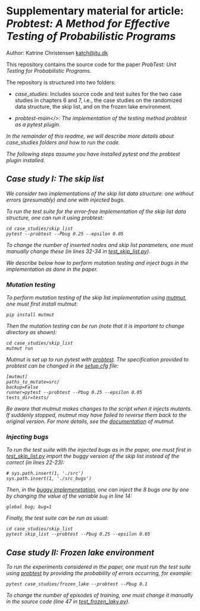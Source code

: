 # Supplementary material for article: <i>Probtest: A Method for Effective Testing of Probabilistic Programs</i>
Author: Katrine Christensen <katch@itu.dk>

This repository contains the source code for the paper <i>ProbTest: Unit Testing for Probabilistic Programs</i>.

The repository is structured into two folders: 

- <i>case_studies</i>: Includes source code and test suites for the two case studies in chapters 6 and 7, i.e., the case studies on the randomized data structure, the skip list, and on the frozen lake environment.

- <i>probtest-main</>: The implementation of the testing method _probtest_ as a pytest plugin.

In the remainder of this readme, we will describe more details about <i>case_studies</i> folders and how to run the code.

The following steps assume you have installed pytest and the probtest plugin installed.

## Case study I: The skip list

We consider two implementations of the skip list data structure: one without errors (presumably) and one with injected bugs.

To run the test suite for the error-free implementation of the skip list data structure, one can run it using probtest:

```
cd case_studies/skip_list
pytest --probtest --Pbug 0.25 --epsilon 0.05
```

To change the number of inserted nodes and skip list parameters, one must manually change these (in lines 32-34 in [test_skip_list.py](/case_studies/skip_list/tests/test_skip_list.py)).

We describe below how to perform mutation testing and inject bugs in the implementation as done in the paper.

### Mutation testing

To perform mutation testing of the skip list implementation using [mutmut](.readthedocs.io/en/latest/), one must first install mutmut:

```
pip install mutmut
```

Then the mutation testing can be run (note that it is important to change directory as shown):

```
cd case_studies/skip_list
mutmut run
```

Mutmut is set up to run pytest with [probtest](./probtest-main). The specification provided to probtest can be changed in the [setup.cfg](/case_studies/skip_list/setup.cfg) file:

```
[mutmut]
paths_to_mutate=src/
backup=False
runner=pytest --probtest --Pbug 0.25 --epsilon 0.05
tests_dir=tests/
```

Be aware that mutmut makes changes to the script when it injects mutants. If suddenly stopped, mutmut may have failed to reverse them back to the original version. For more details, see the [documentation](https://mutmut.readthedocs.io/en/latest/) of mutmut.

### Injecting bugs

To run the test suite with the injected bugs as in the paper, one must first in [test_skip_list.py](/case_studies/skip_list/tests/test_skip_list.py) import the buggy version of the skip list instead of the correct (in lines 22-23):

```
# sys.path.insert(1, './src')
sys.path.insert(1, './src_bugs')
```

Then, in the [buggy implemenetation](/case_studies/skip_list/src_bugs/skip_list.py), one can inject the 8 bugs one by one by changing the value of the variable ```bug``` in line 14:

```
global bug; bug=1
```

Finally, the test suite can be run as usual:

```
cd case_studies/skip_list
pytest skip_list --probtest --Pbug 0.25 --epsilon 0.05
```


## Case study II: Frozen lake environment

To run the experiments considered in the paper, one must run the test suite using [probtest](./probtest-main) by providing the probability of errors occurring, for example:

```
pytest case_studies/frozen_lake --probtest --Pbug 0.1
```

To change the number of episodes of training, one must change it manually in the source code (line 47 in [test_frozen_laky.py](/case_studies/frozen_lake/test_frozen_lake.py)).
